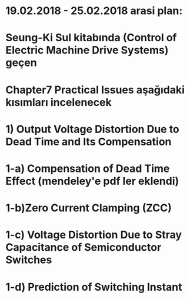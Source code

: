 # 19.02.2018 - 25.02.2018 arasi plan:
# Seung-Ki Sul kitabında (Control of Electric Machine Drive Systems) geçen 
# Chapter7 Practical Issues aşağıdaki kısımları incelenecek
# 1) Output Voltage Distortion Due to Dead Time and Its Compensation 
# 1-a) Compensation of Dead Time Effect (mendeley'e pdf ler eklendi)
# 1-b)Zero Current Clamping (ZCC)
# 1-c) Voltage Distortion Due to Stray Capacitance of Semiconductor Switches
# 1-d) Prediction of Switching Instant




